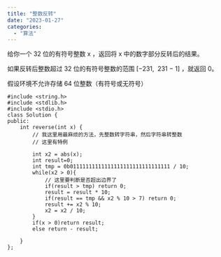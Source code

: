 ```yaml
---
title: "整数反转"
date: "2023-01-27"
categories: 
  - "算法"
---
```


给你一个 32 位的有符号整数 x ，返回将 x 中的数字部分反转后的结果。

如果反转后整数超过 32 位的有符号整数的范围 \[−231,  231 − 1\] ，就返回 0。

假设环境不允许存储 64 位整数（有符号或无符号）

```
#include <string.h>
#include <stdlib.h>
#include <stdio.h>
class Solution {
public:
    int reverse(int x) {
        // 我这里用最麻烦的方法，先整数转字符串，然后字符串转整数
        // 这里有特例

        int x2 = abs(x);
        int result=0;
        int tmp = 0b01111111111111111111111111111111 / 10;
        while(x2 > 0){
            // 这里要判断是否超出边界了
            if(result > tmp) return 0;
            result = result * 10;
            if(result == tmp && x2 % 10 > 7) return 0;
            result += x2 % 10;
            x2 = x2 / 10;
        }
        if(x > 0)return result;
        else return - result;

    }
};
```
